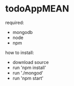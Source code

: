 # todoAppMEAN

required:
- mongodb
- node
- npm

how to install:
- download source
- run 'npm install'
- run './mongod'
- run 'npm start'
